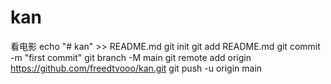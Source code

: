# kan
看电影
echo "# kan" >> README.md
git init
git add README.md
git commit -m "first commit"
git branch -M main
git remote add origin https://github.com/freedtvooo/kan.git
git push -u origin main
